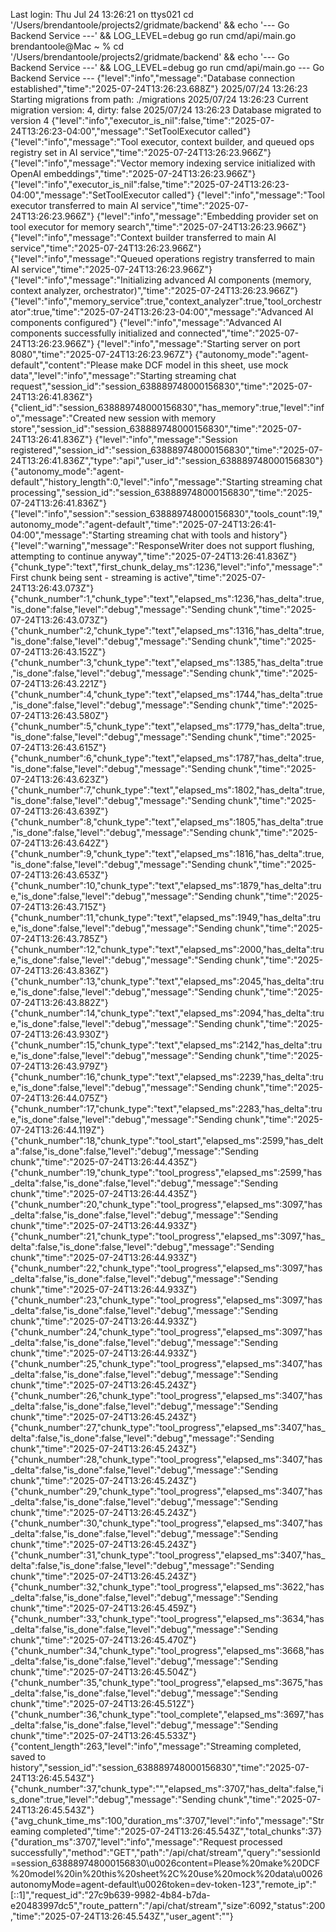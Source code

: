 Last login: Thu Jul 24 13:26:21 on ttys021
cd '/Users/brendantoole/projects2/gridmate/backend' && echo '--- Go Backend Service ---' && LOG_LEVEL=debug go run cmd/api/main.go
brendantoole@Mac ~ % cd '/Users/brendantoole/projects2/gridmate/backend' && echo '--- Go Backend Service ---' && LOG_LEVEL=debug go run cmd/api/main.go
--- Go Backend Service ---
{"level":"info","message":"Database connection established","time":"2025-07-24T13:26:23.688Z"}
2025/07/24 13:26:23 Starting migrations from path: ./migrations
2025/07/24 13:26:23 Current migration version: 4, dirty: false
2025/07/24 13:26:23 Database migrated to version 4
{"level":"info","executor_is_nil":false,"time":"2025-07-24T13:26:23-04:00","message":"SetToolExecutor called"}
{"level":"info","message":"Tool executor, context builder, and queued ops registry set in AI service","time":"2025-07-24T13:26:23.966Z"}
{"level":"info","message":"Vector memory indexing service initialized with OpenAI embeddings","time":"2025-07-24T13:26:23.966Z"}
{"level":"info","executor_is_nil":false,"time":"2025-07-24T13:26:23-04:00","message":"SetToolExecutor called"}
{"level":"info","message":"Tool executor transferred to main AI service","time":"2025-07-24T13:26:23.966Z"}
{"level":"info","message":"Embedding provider set on tool executor for memory search","time":"2025-07-24T13:26:23.966Z"}
{"level":"info","message":"Context builder transferred to main AI service","time":"2025-07-24T13:26:23.966Z"}
{"level":"info","message":"Queued operations registry transferred to main AI service","time":"2025-07-24T13:26:23.966Z"}
{"level":"info","message":"Initializing advanced AI components (memory, context analyzer, orchestrator)","time":"2025-07-24T13:26:23.966Z"}
{"level":"info","memory_service":true,"context_analyzer":true,"tool_orchestrator":true,"time":"2025-07-24T13:26:23-04:00","message":"Advanced AI components configured"}
{"level":"info","message":"Advanced AI components successfully initialized and connected","time":"2025-07-24T13:26:23.966Z"}
{"level":"info","message":"Starting server on port 8080","time":"2025-07-24T13:26:23.967Z"}
{"autonomy_mode":"agent-default","content":"Please make DCF model in this sheet, use mock data","level":"info","message":"Starting streaming chat request","session_id":"session_638889748000156830","time":"2025-07-24T13:26:41.836Z"}
{"client_id":"session_638889748000156830","has_memory":true,"level":"info","message":"Created new session with memory store","session_id":"session_638889748000156830","time":"2025-07-24T13:26:41.836Z"}
{"level":"info","message":"Session registered","session_id":"session_638889748000156830","time":"2025-07-24T13:26:41.836Z","type":"api","user_id":"session_638889748000156830"}
{"autonomy_mode":"agent-default","history_length":0,"level":"info","message":"Starting streaming chat processing","session_id":"session_638889748000156830","time":"2025-07-24T13:26:41.836Z"}
{"level":"info","session":"session_638889748000156830","tools_count":19,"autonomy_mode":"agent-default","time":"2025-07-24T13:26:41-04:00","message":"Starting streaming chat with tools and history"}
{"level":"warning","message":"ResponseWriter does not support flushing, attempting to continue anyway","time":"2025-07-24T13:26:41.836Z"}
{"chunk_type":"text","first_chunk_delay_ms":1236,"level":"info","message":"First chunk being sent - streaming is active","time":"2025-07-24T13:26:43.073Z"}
{"chunk_number":1,"chunk_type":"text","elapsed_ms":1236,"has_delta":true,"is_done":false,"level":"debug","message":"Sending chunk","time":"2025-07-24T13:26:43.073Z"}
{"chunk_number":2,"chunk_type":"text","elapsed_ms":1316,"has_delta":true,"is_done":false,"level":"debug","message":"Sending chunk","time":"2025-07-24T13:26:43.152Z"}
{"chunk_number":3,"chunk_type":"text","elapsed_ms":1385,"has_delta":true,"is_done":false,"level":"debug","message":"Sending chunk","time":"2025-07-24T13:26:43.221Z"}
{"chunk_number":4,"chunk_type":"text","elapsed_ms":1744,"has_delta":true,"is_done":false,"level":"debug","message":"Sending chunk","time":"2025-07-24T13:26:43.580Z"}
{"chunk_number":5,"chunk_type":"text","elapsed_ms":1779,"has_delta":true,"is_done":false,"level":"debug","message":"Sending chunk","time":"2025-07-24T13:26:43.615Z"}
{"chunk_number":6,"chunk_type":"text","elapsed_ms":1787,"has_delta":true,"is_done":false,"level":"debug","message":"Sending chunk","time":"2025-07-24T13:26:43.623Z"}
{"chunk_number":7,"chunk_type":"text","elapsed_ms":1802,"has_delta":true,"is_done":false,"level":"debug","message":"Sending chunk","time":"2025-07-24T13:26:43.639Z"}
{"chunk_number":8,"chunk_type":"text","elapsed_ms":1805,"has_delta":true,"is_done":false,"level":"debug","message":"Sending chunk","time":"2025-07-24T13:26:43.642Z"}
{"chunk_number":9,"chunk_type":"text","elapsed_ms":1816,"has_delta":true,"is_done":false,"level":"debug","message":"Sending chunk","time":"2025-07-24T13:26:43.653Z"}
{"chunk_number":10,"chunk_type":"text","elapsed_ms":1879,"has_delta":true,"is_done":false,"level":"debug","message":"Sending chunk","time":"2025-07-24T13:26:43.715Z"}
{"chunk_number":11,"chunk_type":"text","elapsed_ms":1949,"has_delta":true,"is_done":false,"level":"debug","message":"Sending chunk","time":"2025-07-24T13:26:43.785Z"}
{"chunk_number":12,"chunk_type":"text","elapsed_ms":2000,"has_delta":true,"is_done":false,"level":"debug","message":"Sending chunk","time":"2025-07-24T13:26:43.836Z"}
{"chunk_number":13,"chunk_type":"text","elapsed_ms":2045,"has_delta":true,"is_done":false,"level":"debug","message":"Sending chunk","time":"2025-07-24T13:26:43.882Z"}
{"chunk_number":14,"chunk_type":"text","elapsed_ms":2094,"has_delta":true,"is_done":false,"level":"debug","message":"Sending chunk","time":"2025-07-24T13:26:43.930Z"}
{"chunk_number":15,"chunk_type":"text","elapsed_ms":2142,"has_delta":true,"is_done":false,"level":"debug","message":"Sending chunk","time":"2025-07-24T13:26:43.979Z"}
{"chunk_number":16,"chunk_type":"text","elapsed_ms":2239,"has_delta":true,"is_done":false,"level":"debug","message":"Sending chunk","time":"2025-07-24T13:26:44.075Z"}
{"chunk_number":17,"chunk_type":"text","elapsed_ms":2283,"has_delta":true,"is_done":false,"level":"debug","message":"Sending chunk","time":"2025-07-24T13:26:44.119Z"}
{"chunk_number":18,"chunk_type":"tool_start","elapsed_ms":2599,"has_delta":false,"is_done":false,"level":"debug","message":"Sending chunk","time":"2025-07-24T13:26:44.435Z"}
{"chunk_number":19,"chunk_type":"tool_progress","elapsed_ms":2599,"has_delta":false,"is_done":false,"level":"debug","message":"Sending chunk","time":"2025-07-24T13:26:44.435Z"}
{"chunk_number":20,"chunk_type":"tool_progress","elapsed_ms":3097,"has_delta":false,"is_done":false,"level":"debug","message":"Sending chunk","time":"2025-07-24T13:26:44.933Z"}
{"chunk_number":21,"chunk_type":"tool_progress","elapsed_ms":3097,"has_delta":false,"is_done":false,"level":"debug","message":"Sending chunk","time":"2025-07-24T13:26:44.933Z"}
{"chunk_number":22,"chunk_type":"tool_progress","elapsed_ms":3097,"has_delta":false,"is_done":false,"level":"debug","message":"Sending chunk","time":"2025-07-24T13:26:44.933Z"}
{"chunk_number":23,"chunk_type":"tool_progress","elapsed_ms":3097,"has_delta":false,"is_done":false,"level":"debug","message":"Sending chunk","time":"2025-07-24T13:26:44.933Z"}
{"chunk_number":24,"chunk_type":"tool_progress","elapsed_ms":3097,"has_delta":false,"is_done":false,"level":"debug","message":"Sending chunk","time":"2025-07-24T13:26:44.933Z"}
{"chunk_number":25,"chunk_type":"tool_progress","elapsed_ms":3407,"has_delta":false,"is_done":false,"level":"debug","message":"Sending chunk","time":"2025-07-24T13:26:45.243Z"}
{"chunk_number":26,"chunk_type":"tool_progress","elapsed_ms":3407,"has_delta":false,"is_done":false,"level":"debug","message":"Sending chunk","time":"2025-07-24T13:26:45.243Z"}
{"chunk_number":27,"chunk_type":"tool_progress","elapsed_ms":3407,"has_delta":false,"is_done":false,"level":"debug","message":"Sending chunk","time":"2025-07-24T13:26:45.243Z"}
{"chunk_number":28,"chunk_type":"tool_progress","elapsed_ms":3407,"has_delta":false,"is_done":false,"level":"debug","message":"Sending chunk","time":"2025-07-24T13:26:45.243Z"}
{"chunk_number":29,"chunk_type":"tool_progress","elapsed_ms":3407,"has_delta":false,"is_done":false,"level":"debug","message":"Sending chunk","time":"2025-07-24T13:26:45.243Z"}
{"chunk_number":30,"chunk_type":"tool_progress","elapsed_ms":3407,"has_delta":false,"is_done":false,"level":"debug","message":"Sending chunk","time":"2025-07-24T13:26:45.243Z"}
{"chunk_number":31,"chunk_type":"tool_progress","elapsed_ms":3407,"has_delta":false,"is_done":false,"level":"debug","message":"Sending chunk","time":"2025-07-24T13:26:45.243Z"}
{"chunk_number":32,"chunk_type":"tool_progress","elapsed_ms":3622,"has_delta":false,"is_done":false,"level":"debug","message":"Sending chunk","time":"2025-07-24T13:26:45.459Z"}
{"chunk_number":33,"chunk_type":"tool_progress","elapsed_ms":3634,"has_delta":false,"is_done":false,"level":"debug","message":"Sending chunk","time":"2025-07-24T13:26:45.470Z"}
{"chunk_number":34,"chunk_type":"tool_progress","elapsed_ms":3668,"has_delta":false,"is_done":false,"level":"debug","message":"Sending chunk","time":"2025-07-24T13:26:45.504Z"}
{"chunk_number":35,"chunk_type":"tool_progress","elapsed_ms":3675,"has_delta":false,"is_done":false,"level":"debug","message":"Sending chunk","time":"2025-07-24T13:26:45.512Z"}
{"chunk_number":36,"chunk_type":"tool_complete","elapsed_ms":3697,"has_delta":false,"is_done":false,"level":"debug","message":"Sending chunk","time":"2025-07-24T13:26:45.533Z"}
{"content_length":263,"level":"info","message":"Streaming completed, saved to history","session_id":"session_638889748000156830","time":"2025-07-24T13:26:45.543Z"}
{"chunk_number":37,"chunk_type":"","elapsed_ms":3707,"has_delta":false,"is_done":true,"level":"debug","message":"Sending chunk","time":"2025-07-24T13:26:45.543Z"}
{"avg_chunk_time_ms":100,"duration_ms":3707,"level":"info","message":"Streaming completed","time":"2025-07-24T13:26:45.543Z","total_chunks":37}
{"duration_ms":3707,"level":"info","message":"Request processed successfully","method":"GET","path":"/api/chat/stream","query":"sessionId=session_638889748000156830\u0026content=Please%20make%20DCF%20model%20in%20this%20sheet%2C%20use%20mock%20data\u0026autonomyMode=agent-default\u0026token=dev-token-123","remote_ip":"[::1]","request_id":"27c9b639-9982-4b84-b7da-e20483997dc5","route_pattern":"/api/chat/stream","size":6092,"status":200,"time":"2025-07-24T13:26:45.543Z","user_agent":""}


